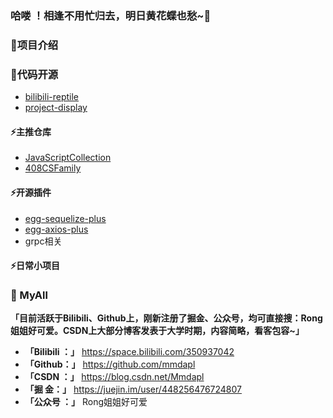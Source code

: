 ### 哈喽 ！相逢不用忙归去，明日黄花蝶也愁~👋

### 🌱项目介绍

### 🤔代码开源

- [bilibili-reptile]()  
- [project-display]() 

#### ⚡主推仓库

- [JavaScriptCollection]() 
- [408CSFamily]()

#### ⚡开源插件

- [egg-sequelize-plus]()
- [egg-axios-plus]()
- grpc相关

#### ⚡日常小项目

### 💬 MyAll

**「目前活跃于Bilibili、Github上，刚新注册了掘金、公众号，均可直接搜：Rong姐姐好可爱。CSDN上大部分博客发表于大学时期，内容简略，看客包容~」**

- **「Bilibili ：」** https://space.bilibili.com/350937042
- **「Github：」** https://github.com/mmdapl
- **「CSDN ：」** https://blog.csdn.net/Mmdapl
- **「掘    金：」** https://juejin.im/user/448256476724807
- **「公众号 ：」** Rong姐姐好可爱